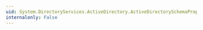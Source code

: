 ```yaml
---
uid: System.DirectoryServices.ActiveDirectory.ActiveDirectorySchemaProperty.IsInGlobalCatalog
internalonly: False
---
```

